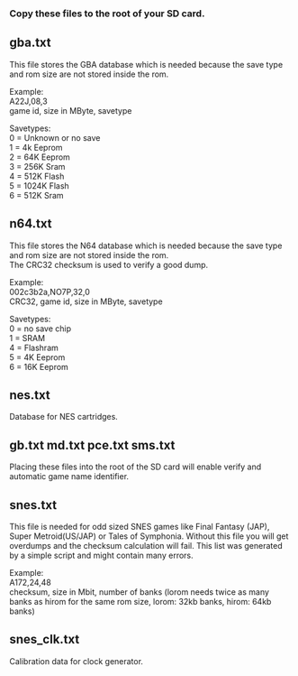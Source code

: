 ### Copy these files to the root of your SD card.  

## gba.txt  
This file stores the GBA database which is needed because the save type and rom size are not stored inside the rom. 

Example:  
A22J,08,3   
game id, size in MByte, savetype  

Savetypes:   
0 = Unknown or no save   
1 = 4k Eeprom   
2 = 64K Eeprom   
3 = 256K Sram   
4 = 512K Flash   
5 = 1024K Flash   
6 = 512K Sram   

## n64.txt  
This file stores the N64 database which is needed because the save type and rom size are not stored inside the rom.  
The CRC32 checksum is used to verify a good dump.  

Example:  
002c3b2a,NO7P,32,0  
CRC32, game id, size in MByte, savetype  

Savetypes:  
0 = no save chip  
1 = SRAM  
4 = Flashram  
5 = 4K Eeprom  
6 = 16K Eeprom  

## nes.txt  
Database for NES cartridges.     

## gb.txt md.txt pce.txt sms.txt    
Placing these files into the root of the SD card will enable verify and automatic game name identifier.    

## snes.txt  
This file is needed for odd sized SNES games like Final Fantasy (JAP), Super Metroid(US/JAP) or Tales of Symphonia. Without this file you will get overdumps and the checksum calculation will fail. This list was generated by a simple script and might contain many errors.    

Example:  
A172,24,48  
checksum, size in Mbit, number of banks (lorom needs twice as many banks as hirom for the same rom size, lorom: 32kb banks, hirom: 64kb banks)    

## snes_clk.txt    
Calibration data for clock generator.     
